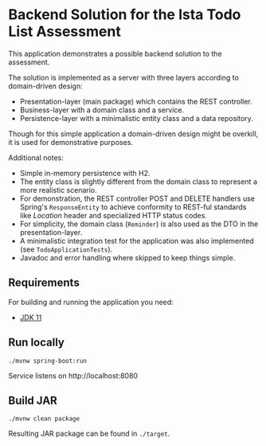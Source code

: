 # Backend Solution for the Ista Todo List Assessment

This application demonstrates a possible backend solution to the assessment.

The solution is implemented as a server with three layers according to domain-driven design:
* Presentation-layer (main package) which contains the REST controller.
* Business-layer with a domain class and a service.
* Persistence-layer with a minimalistic entity class and a data repository.

Though for this simple application a domain-driven design might be overkill, it is used for demonstrative purposes.

Additional notes:
* Simple in-memory persistence with H2.
* The entity class is slightly different from the domain class to represent a more realistic scenario.
* For demonstration, the REST controller POST and DELETE handlers use Spring's `ResponseEntity` to achieve conformity to REST-ful standards like _Location_ header and specialized HTTP status codes.
* For simplicity, the domain class (`Reminder`) is also used as the DTO in the presentation-layer.
* A minimalistic integration test for the application was also implemented (see `TodoApplicationTests`).
* Javadoc and error handling where skipped to keep things simple.

## Requirements
For building and running the application you need:

* [JDK 11](https://openjdk.java.net/projects/jdk/11/)

## Run locally

`./mvnw spring-boot:run`

Service listens on http://localhost:8080

## Build JAR

`./mvnw clean package`

Resulting JAR package can be found in `./target`.
